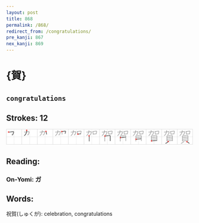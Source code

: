 ```yaml
---
layout: post
title: 868
permalink: /868/
redirect_from: /congratulations/
pre_kanji: 867
nex_kanji: 869
---
```


# {賀}

## `congratulations`

## Strokes: 12

<div class="stroke"><img src="../images/E8B380.png" /></div>

## Reading:

### On-Yomi: ガ

## Words:

祝賀(しゅくが): celebration, congratulations
